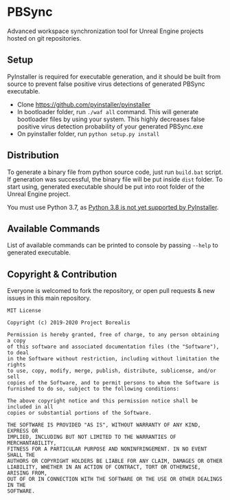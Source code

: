 # PBSync

Advanced workspace synchronization tool for Unreal Engine projects hosted on git repositories.

## Setup

PyInstaller is required for executable generation, and it should be built from source to prevent false positive virus detections of generated PBSync executable.

- Clone https://github.com/pyinstaller/pyinstaller
- In bootloader folder, run `./waf all` command. This will generate bootloader files by using your system. This highly decreases false positive virus detection probability of your generated PBSync.exe
- On pyinstaller folder, run `python setup.py install`

## Distribution

To generate a binary file from python source code, just run `build.bat` script. If generation was successful, the binary file will be put inside `dist` folder. To start using, generated executable should be put into root folder of the Unreal Engine project.

You must use Python 3.7, as [Python 3.8 is not yet supported by PyInstaller](https://github.com/pyinstaller/pyinstaller/issues/4311).

## Available Commands

List of available commands can be printed to console by passing `--help` to generated executable.

## Copyright & Contribution

Everyone is welcomed to fork the repository, or open pull requests & new issues in this main repository.

```
MIT License

Copyright (c) 2019-2020 Project Borealis

Permission is hereby granted, free of charge, to any person obtaining a copy
of this software and associated documentation files (the "Software"), to deal
in the Software without restriction, including without limitation the rights
to use, copy, modify, merge, publish, distribute, sublicense, and/or sell
copies of the Software, and to permit persons to whom the Software is
furnished to do so, subject to the following conditions:

The above copyright notice and this permission notice shall be included in all
copies or substantial portions of the Software.

THE SOFTWARE IS PROVIDED "AS IS", WITHOUT WARRANTY OF ANY KIND, EXPRESS OR
IMPLIED, INCLUDING BUT NOT LIMITED TO THE WARRANTIES OF MERCHANTABILITY,
FITNESS FOR A PARTICULAR PURPOSE AND NONINFRINGEMENT. IN NO EVENT SHALL THE
AUTHORS OR COPYRIGHT HOLDERS BE LIABLE FOR ANY CLAIM, DAMAGES OR OTHER
LIABILITY, WHETHER IN AN ACTION OF CONTRACT, TORT OR OTHERWISE, ARISING FROM,
OUT OF OR IN CONNECTION WITH THE SOFTWARE OR THE USE OR OTHER DEALINGS IN THE
SOFTWARE.
```
